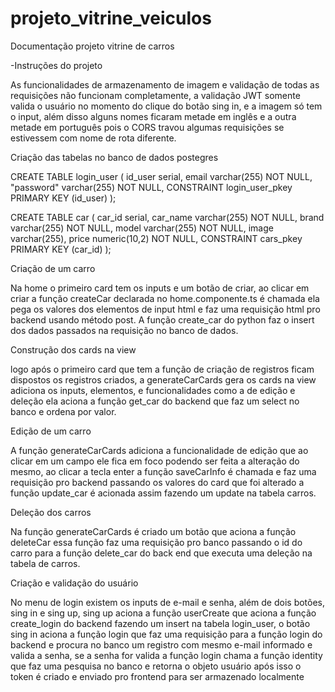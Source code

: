 # projeto_vitrine_veiculos

Documentação projeto vitrine de carros

-Instruções do projeto

  As funcionalidades de armazenamento de imagem e validação de todas as requisições não funcionam completamente, a validação JWT somente    valida o usuário no momento do clique do botão sing in, e a imagem só tem o input, além disso alguns nomes ficaram metade em inglês e a   outra metade em português pois o CORS travou algumas requisições se estivessem com nome de rota diferente.

Criação das tabelas no banco de dados postegres

  CREATE TABLE login_user
  (
      id_user serial,
      email varchar(255) NOT NULL,
      "password" varchar(255) NOT NULL,
      CONSTRAINT login_user_pkey PRIMARY KEY (id_user)
  );
  
  CREATE TABLE car
  (
      car_id serial,
      car_name varchar(255) NOT NULL,
      brand varchar(255) NOT NULL,
      model varchar(255) NOT NULL,
      image varchar(255),
      price numeric(10,2) NOT NULL,
      CONSTRAINT cars_pkey PRIMARY KEY (car_id)
  );

Criação de um carro

  Na home o primeiro card tem os inputs e um botão de criar, ao clicar em criar a função createCar declarada no home.componente.ts é chamada ela pega os valores dos elementos de input html e faz uma requisição html pro backend usando método post. A função create_car do python faz o insert dos dados passados na requisição no banco de dados.

Construção dos cards na view

  logo após o primeiro card que tem a função de criação de registros ficam dispostos os registros criados, a generateCarCards gera os cards na view adiciona os inputs, elementos, e funcionalidades como a de edição e deleção ela aciona a função get_car do backend que faz um select no banco e ordena por valor.

Edição de um carro

  A função generateCarCards adiciona a funcionalidade de edição que ao clicar em um campo ele fica em foco podendo ser feita a alteração do mesmo, ao clicar a tecla enter a função saveCarInfo é chamada e faz uma requisição pro backend passando os valores do card que foi alterado a função update_car é acionada assim fazendo um update na tabela carros.

Deleção dos carros

  Na função generateCarCards é criado um botão que aciona a função deleteCar essa função faz uma requisição pro banco passando o id do carro para a função delete_car do back end que executa uma deleção na tabela de carros.

Criação e validação do usuário

  No menu de login existem os inputs de e-mail e senha, além de dois botões, sing in e sing up, sing up aciona a função userCreate que aciona a função create_login do backend fazendo um insert na tabela login_user, o botão sing in aciona a função login que faz uma requisição para a função login do backend e procura no banco um registro com mesmo e-mail informado e valida a senha, se a senha for valida a função login chama a função identity que faz uma pesquisa no banco e retorna o objeto usuário após isso o token é criado e  enviado pro frontend para ser armazenado localmente

